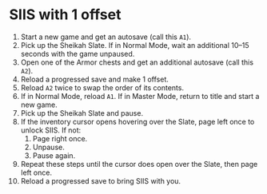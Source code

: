 # SIIS with 1 offset

1. Start a new game and get an autosave (call this `A1`).
1. Pick up the Sheikah Slate. If in Normal Mode, wait an additional 10–15 seconds with the game unpaused.
1. Open one of the Armor chests and get an additional autosave (call this `A2`).
1. Reload a progressed save and make 1 offset.
1. Reload `A2` twice to swap the order of its contents.
1. If in Normal Mode, reload `A1`. If in Master Mode, return to title and start a new game.
1. Pick up the Sheikah Slate and pause.
1. If the inventory cursor opens hovering over the Slate, page left once to unlock SIIS. If not:
    1. Page right once.
    1. Unpause.
    1. Pause again.
1. Repeat these steps until the cursor does open over the Slate, then page left once.
1. Reload a progressed save to bring SIIS with you.
